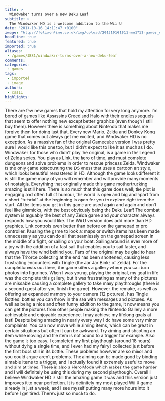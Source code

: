 ```yaml
---
title: >
  Windwaker turns over a new Deku Leaf
subtitle: >
  The Windwaker HD is a welcome addition to the Wii U
date: "2013-10-16 14:11:47 +0100"
image: "http://felixonline.co.uk/img/upload/201310161511-me1711-games_wiwa.jpg"
headline: true
featured: true
imported: true
aliases:
 - /games/3881/windwaker-turns-over-a-new-deku-leaf
comments:
categories:
 - games
tags:
 - imported
 - image
authors:
 - css11
highlights:
---
```


There are few new games that hold my attention for very long anymore. I’m bored of games like Assassins Creed and Halo with their endless sequels that seem to offer nothing new except better graphics (even though I still buy them). However there is something about Nintendo that makes me forgive them for doing just that. Every new Mario, Zelda and Donkey Kong game that comes out always get me excited, and Windwaker HD is no exception. As a massive fan of the original Gamecube version I was pretty sure I would like this one too, but I didn’t expect to like it as much as I do.
 Windwaker, for those who didn’t play the original, is a game in the Legend of Zelda series. You play as Link, the hero of time, and must complete dungeons and solve problems in order to rescue princess Zelda. Windwaker is the only game (discounting the DS ones) that uses a cartoon art style, which looks beautiful remastered in HD. Although the game looks different it is still the game many of you will remember and will provide many moments of nostalgia. Everything that originally made this game mothertrucking amazing is still here. There is so much that this game does well; the plot is engaging and often full of humour, the world is open and big and apart from a short “tutorial” at the beginning is open for you to explore right from the start. All the items you get in this game are used again and again and don’t feel like gimmicks, with the best obviously being the Deku Leaf! The combat system is arguably the best of any Zelda game and your character always responds how you would like.
 The Wii U version does add more than HD graphics. Link controls even better than before on the gamepad or pro controller. Pausing the game to look at maps or switch items has been made unnecessary as you can do all that seamlessly on the gamepad screen in the middle of a fight, or sailing on your boat. Sailing around is even more of a joy with the addition of a fast sail that enables you to sail faster, and always have the wind behind you. Fans of the original may be glad to hear that the Triforce collecting at the end has been shortened, causing less frustrating encounters with Tingle (the Jar Jar Binks of Zelda). For the completionests out there, the game offers a gallery where you can turn photos into figurines. When I was young, playing the original, my goal in life was the complete this gallery, but it was frustrating as many of the pictures are missable causing a complete gallery to take many playthroughs (there is a second quest after you finish the game). However, the remake, as well as offering an expanded memory to your camera (12 pictures), has Tingle Bottles: bottles you can throw in the sea with messages and pictures. As well as being a nice and often funny addition to the game, it now means you can get the pictures from other people making the Nintendo Gallery a more achievable and enjoyable experience. I may achieve my lifelong goals at last!
 Despite being amazing in nearly every way I do have some very minor complaints. You can now move while aiming items, which can be great in certain situations but often it can be awkward. Try aiming and shooting an item while moving and the item is not bound to a trigger for example. Also the game is too easy. I completed my first playthough (around 18 hours) without dying a single time, and I even had my fairy I collected just before the first boss still in its bottle. These problems however are so minor and you could argue aren’t problems. The aiming can be made good by binding aimable items to a trigger, and I actually found it extremely useful to move and aim at times. There is also a Hero Mode which makes the game harder and I will definitely be using this during my second playthough.
 Overall I believe Windwaker HD is still the amazing game it was and this version just improves it to near perfection. It is definitely my most played Wii U game already in just a week, and I see myself putting many more hours into it before I get tired. There’s just so much to do.
